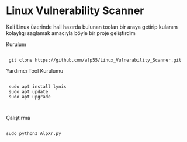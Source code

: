 # Linux Vulnerability Scanner

Kali Linux üzerinde hali hazırda bulunan tooları bir araya getirip kulanım kolaylıgı saglamak amacıyla böyle bir proje geliştirdim

Kurulum

``` 

 git clone https://github.com/alp55/Linux_Vulnerability_Scanner.git

```

Yardımcı Tool Kurulumu

``` 

 sudo apt install lynis
 sudo apt update
 sudo apt upgrade



```

Çalıştırma 

```

sudo python3 AlpXr.py

```
